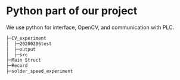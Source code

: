 # Python part of our project

We use python for interface, OpenCV, and communication with PLC.

```bash
├─CV_experiment
│  ├─20200206test
│  ├─output
│  ├─src
├─Main Struct
├─Record
├─solder_speed_experiment
```
